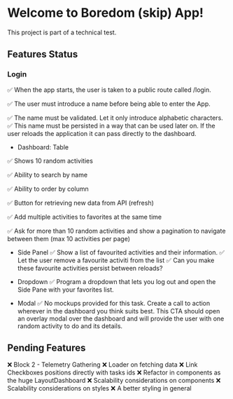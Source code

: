 # Welcome to Boredom (skip) App!

This project is part of a technical test.

## Features Status

### Login

✅ When the app starts, the user is taken to a public route called /login.

✅ The user must introduce a name before being able to enter the App.

✅ The name must be validated. Let it only introduce alphabetic characters.
✅ This name must be persisted in a way that can be used later on. If the user reloads the application it can pass directly to the dashboard.

- Dashboard: Table
 
✅ Shows 10 random activities

✅ Ability to search by name

✅ Ability to order by column

✅ Button for retrieving new data from API (refresh)

✅ Add multiple activities to favorites at the same time

✅ Ask for more than 10 random activities and show a pagination to navigate between them (max 10 activities per page)

- Side Panel
✅ Show a list of favourited activities and their information.
✅ Let the user remove a favourite activiti from the list
✅ Can you make these favourite activities persist between reloads?

- Dropdown
✅ Program a dropdown that lets you log out and open the Side Pane with your favorites list.

- Modal
✅ No mockups provided for this task. Create a call to action wherever in the dashboard you think
suits best. This CTA should open an overlay modal over the dashboard and will provide the user
with one random activity to do and its details.


## Pending Features

❌ Block 2 - Telemetry Gathering
❌ Loader on fetching data
❌ Link Checkboxes positions directly with tasks ids
❌ Refactor in components as the huge LayoutDashboard
❌ Scalability considerations on components
❌ Scalability considerations on styles
❌ A better styling in general

